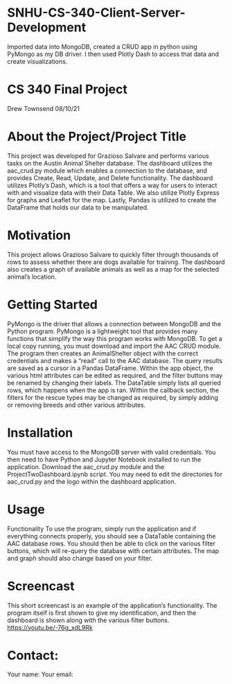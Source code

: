 # SNHU-CS-340-Client-Server-Development
Imported data into MongoDB, created a CRUD app in python using PyMongo as my DB driver. I then used Plotly Dash to access that data and create visualizations.

# CS 340 Final Project
Drew Townsend
08/10/21

# About the Project/Project Title
This project was developed for Grazioso Salvare and performs various tasks on the Austin Animal Shelter database. The dashboard utilizes the aac_crud.py module which enables a connection to the database, and provides Create, Read, Update, and Delete functionality. The dashboard utilizes Plotly’s Dash, which is a tool that offers a way for users to interact with and visualize data with their Data Table. We also utilize Plotly Express for graphs and Leaflet for the map. Lastly, Pandas is utilized to create the DataFrame that holds our data to be manipulated.

# Motivation
This project allows Grazioso Salvare to quickly filter through thousands of rows to assess whether there are dogs available for training. The dashboard also creates a graph of available animals as well as a map for the selected animal’s location. 

# Getting Started
PyMongo is the driver that allows a connection between MongoDB and the Python program. PyMongo is a lightweight tool that provides many functions that simplify the way this program works with MongoDB. To get a local copy running, you must download and import the AAC CRUD module. The program then creates an AnimalShelter object with the correct credentials and makes a “read” call to the AAC database. The query results are saved as a cursor in a Pandas DataFrame. Within the app object, the various html attributes can be edited as required, and the filter buttons may be renamed by changing their labels. The DataTable simply lists all queried rows, which happens when the app is ran. Within the callback section, the filters for the rescue types may be changed as required, by simply adding or removing breeds and other various attributes.

# Installation
You must have access to the MongoDB server with valid credentials. You then need to have Python and Jupyter Notebook installed to run the application. Download the aac_crud.py module and the ProjectTwoDashboard.ipynb script. You may need to edit the directories for aac_crud.py and the logo within the dashboard application.

# Usage
Functionality
To use the program, simply run the application and if everything connects properly, you should see a DataTable containing the AAC database rows. You should then be able to click on the various filter buttons, which will re-query the database with certain attributes. The map and graph should also change based on your filter.


# Screencast
This short screencast is an example of the application’s functionality. The program itself is first shown to give my identification, and then the dashboard is shown along with the various filter buttons.
https://youtu.be/-76g_xdL9Rk

# Contact:
Your name:
Your email: 

